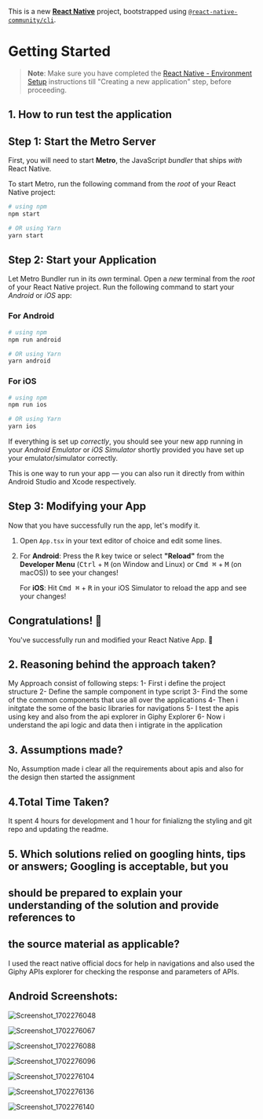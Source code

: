 This is a new [**React Native**](https://reactnative.dev) project, bootstrapped using [`@react-native-community/cli`](https://github.com/react-native-community/cli).

# Getting Started

>**Note**: Make sure you have completed the [React Native - Environment Setup](https://reactnative.dev/docs/environment-setup) instructions till "Creating a new application" step, before proceeding.
## 1. How to run test the application

## Step 1: Start the Metro Server

First, you will need to start **Metro**, the JavaScript _bundler_ that ships _with_ React Native.

To start Metro, run the following command from the _root_ of your React Native project:

```bash
# using npm
npm start

# OR using Yarn
yarn start
```

## Step 2: Start your Application

Let Metro Bundler run in its _own_ terminal. Open a _new_ terminal from the _root_ of your React Native project. Run the following command to start your _Android_ or _iOS_ app:

### For Android

```bash
# using npm
npm run android

# OR using Yarn
yarn android
```

### For iOS

```bash
# using npm
npm run ios

# OR using Yarn
yarn ios
```

If everything is set up _correctly_, you should see your new app running in your _Android Emulator_ or _iOS Simulator_ shortly provided you have set up your emulator/simulator correctly.

This is one way to run your app — you can also run it directly from within Android Studio and Xcode respectively.

## Step 3: Modifying your App

Now that you have successfully run the app, let's modify it.

1. Open `App.tsx` in your text editor of choice and edit some lines.
2. For **Android**: Press the <kbd>R</kbd> key twice or select **"Reload"** from the **Developer Menu** (<kbd>Ctrl</kbd> + <kbd>M</kbd> (on Window and Linux) or <kbd>Cmd ⌘</kbd> + <kbd>M</kbd> (on macOS)) to see your changes!

   For **iOS**: Hit <kbd>Cmd ⌘</kbd> + <kbd>R</kbd> in your iOS Simulator to reload the app and see your changes!

## Congratulations! :tada:

You've successfully run and modified your React Native App. :partying_face:

## 2. Reasoning behind the approach taken?

My Approach consist of following steps:
1- First i define the project structure
2- Define the sample component in type script
3- Find the some of the common components that use all over the applications
4- Then i initgtate the some of the basic libraries for navigations
5- I test the apis using key and also from the api explorer in Giphy Explorer
6- Now i understand the api logic and data then i intigrate in the application

## 3. Assumptions made?

No, Assumption made i clear all the requirements about apis and also for the design then started the assignment

## 4.Total Time Taken?
It spent 4 hours for development and 1 hour for finializng the styling and git repo and updating the readme.

## 5. Which solutions relied on googling hints, tips or answers; Googling is acceptable, but you 
## should be prepared to explain your understanding of the solution and provide references to 
## the source material as applicable?

I used the react native official docs for help in navigations and also used the Giphy APIs explorer for checking the response and parameters of APIs.

## Android Screenshots:
![Screenshot_1702276048](https://github.com/almastabssam/GiphyApp/assets/71845533/e39ae51e-fee0-43b6-9d97-c0ed746c8ef2)


![Screenshot_1702276067](https://github.com/almastabssam/GiphyApp/assets/71845533/a5243d94-465d-4f21-bcd4-039568833653)

![Screenshot_1702276088](https://github.com/almastabssam/GiphyApp/assets/71845533/4c91d179-82be-42cb-aab2-0b39bfd868f4)

![Screenshot_1702276096](https://github.com/almastabssam/GiphyApp/assets/71845533/f4c1ac0f-10f6-40aa-b669-49fc7ab381bb)

![Screenshot_1702276104](https://github.com/almastabssam/GiphyApp/assets/71845533/cf3abe8a-3870-42fb-a04f-23a6d90283fe)


![Screenshot_1702276136](https://github.com/almastabssam/GiphyApp/assets/71845533/e167018b-d407-43ed-9948-7621ac00c9a7)


![Screenshot_1702276140](https://github.com/almastabssam/GiphyApp/assets/71845533/bac0d9d5-21f9-4c67-9065-e4988cba1bec)


